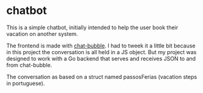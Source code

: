# chatbot

This is a simple chatbot, initially intended to help the user book their vacation on another system.

The frontend is made with [chat-bubble](https://github.com/dmitrizzle/chat-bubble).  I had to tweek it a little bit because in this project the conversation is all held in a JS object. But my project was designed to work with a Go backend that serves and receives JSON to and from chat-bubble.

The conversation as based on a struct named passosFerias (vacation steps in portuguese).
